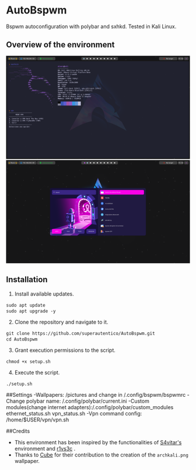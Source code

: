 # AutoBspwm
Bspwm autoconfiguration with polybar and sxhkd.
Tested in Kali Linux.

## Overview of the environment
![overview1](/images/img1.png "img1")
![overview1](/images/img2.png "img2")
## Installation
1. Install available updates.

```shell
sudo apt update
sudo apt upgrade -y
```

2. Clone the repository and navigate to it.

```shell
git clone https://github.com/superautentico/AutoBspwm.git
cd AutoBspwm
```

3. Grant execution permissions to the script.

```shell
chmod +x setup.sh
```

4. Execute the script.

```shell
./setup.sh
```

##Settings
-Wallpapers: /pictures and change in /.config/bspwm/bspwmrc
-Change polybar name: /.config/polybar/current.ini
-Custom modules(change internet adapters):/.config/polybar/custom_modules ethernet_status.sh vpn_status.sh
-Vpn command config: /home/$USER/vpn/vpn.sh

##Credits
- This environment has been inspired by the functionalities of [S4vitar's](https://github.com/s4vitar) environment and [r1vs3c](https://github.com/r1vs3c) .
- Thanks to [Cube](https://github.com/ZLCube) for their contribution to the creation of the `archkali.png` wallpaper.

